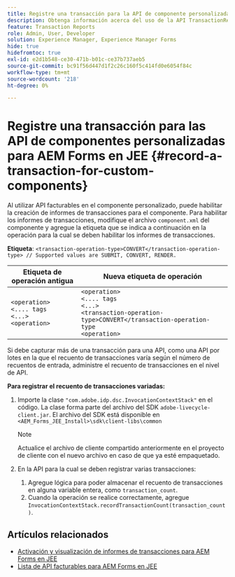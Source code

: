 ```yaml
---
title: Registre una transacción para la API de componente personalizada para AEM Forms en JEE.
description: Obtenga información acerca del uso de la API TransactionRecorder para registrar transacciones de componentes personalizados.
feature: Transaction Reports
role: Admin, User, Developer
solution: Experience Manager, Experience Manager Forms
hide: true
hidefromtoc: true
exl-id: e2d1b548-ce30-471b-b01c-ce37b737aeb5
source-git-commit: bc91f56d447d1f2c26c160f5c414fd0e6054f84c
workflow-type: tm+mt
source-wordcount: '218'
ht-degree: 0%

---
```


# Registre una transacción para las API de componentes personalizadas para AEM Forms en JEE {#record-a-transaction-for-custom-components}

Al utilizar API facturables en el componente personalizado, puede habilitar la creación de informes de transacciones para el componente. Para habilitar los informes de transacciones, modifique el archivo `component.xml` del componente y agregue la etiqueta que se indica a continuación en la operación para la cual se deben habilitar los informes de transacciones.

**Etiqueta**: `<transaction-operation-type>CONVERT</transaction-operation-type> // Supported values are SUBMIT, CONVERT, RENDER.`

| Etiqueta de operación antigua | Nueva etiqueta de operación |
| ----------- | ----------- |
| `<operation>`<br> `<.... tags`<br>`<...>`<br>`<operation>` | `<operation>`<br> `<.... tags`<br>`<...>`<br>`<transaction-operation-type>CONVERT</transaction-operation-type`<br>`<operation>` |

Si debe capturar más de una transacción para una API, como una API por lotes en la que el recuento de transacciones varía según el número de recuentos de entrada, administre el recuento de transacciones en el nivel de API.

**Para registrar el recuento de transacciones variadas:**

1. Importe la clase `"com.adobe.idp.dsc.InvocationContextStack"` en el código. La clase forma parte del archivo del SDK `adobe-livecycle-client.jar`. El archivo del SDK está disponible en `<AEM_Forms_JEE_Install>\sdk\client-libs\common`

   >[!NOTE]
   > Actualice el archivo de cliente compartido anteriormente en el proyecto de cliente con el nuevo archivo en caso de que ya esté empaquetado.

1. En la API para la cual se deben registrar varias transacciones:
   1. Agregue lógica para poder almacenar el recuento de transacciones en alguna variable entera, como `transaction_count`.
   1. Cuando la operación se realice correctamente, agregue `InvocationContextStack.recordTransactionCount(transaction_count)`.

<!--For example, you can set count for your custom component by importing class `"com.adobe.idp.dsc.InvocationContextStack"` in the code available at `adobe-livecycle-client.jar`  and determine the transaction count basis API input/result and add (In this case we add count is equal to 3):
`InvocationContextStack.recordTransactionCount(<count>).` to 
`InvocationContextStack.recordTransactionCount(3)`.-->

## Artículos relacionados

* [Activación y visualización de informes de transacciones para AEM Forms en JEE](/help/forms/using/transaction-report-overview-jee.md)
* [Lista de API facturables para AEM Forms en JEE](/help/forms/using/transaction-reports-billable-apis-jee.md)

